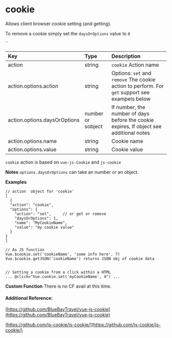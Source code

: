 # cookie

Allows client browser cookie setting \(and getting\).

To remove a cookie simply set the  `daysOrOptions` value to `0`

\`\`

| Key | Type | Description |
| :--- | :--- | :--- |
| action | string | `cookie` Action name |
| action.options.action | string | Options: `set`  and `remove` The cookie action to perform. For `get` support see exampels below |
| action.options.daysOrOptions | number or sobject | If number, the number of days before the cookie expires, If object see additional notes |
| action.options.name | string | Cookie name |
| action.options.value | string | Cookie value |

`cookie` action is based on `vue-js-Cookie` and `js-cookie`

**Notes** `options.daysOrOptions` can take an number or an object.

**Examples**

```text
// action  object for 'cookie'
[
  {
  "action": "cookie",
  "options": {
    "action": "set",     // or get or remove
    "daysOrOptions": 1,
    "name": "MyCookieName",
    "value": "my cookie value"
  }
}
]

// As JS function 
Vue.$cookie.set('cookieName', 'some info here', 7)
Vue.$cookie.getJSON('cookieName') returns JSON obj of cookie data


// Setting a cookie from a click within a HTML 
... @click="Vue.cookie.set('myCookieName', 4") ...

```

**Custom Function** There is no CF avail at this time.

#### Additional Reference:

[https://github.com/BlueBayTravel/vue-js-cookie](https://github.com/BlueBayTravel/vue-js-cookie)

 [https://github.com/js-cookie/js-cookie/](https://github.com/js-cookie/js-cookie/)

